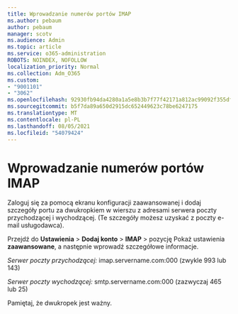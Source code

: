 ```yaml
---
title: Wprowadzanie numerów portów IMAP
ms.author: pebaum
author: pebaum
manager: scotv
ms.audience: Admin
ms.topic: article
ms.service: o365-administration
ROBOTS: NOINDEX, NOFOLLOW
localization_priority: Normal
ms.collection: Adm_O365
ms.custom:
- "9001101"
- "3062"
ms.openlocfilehash: 92930fb94da4280a1a5e8b3b7f77f42171a812ac99092f355df0f5481e3f3909
ms.sourcegitcommit: b5f7da89a650d2915dc652449623c78be6247175
ms.translationtype: MT
ms.contentlocale: pl-PL
ms.lasthandoff: 08/05/2021
ms.locfileid: "54079424"
---
```

# <a name="enter-imap-port-numbers"></a>Wprowadzanie numerów portów IMAP

Zaloguj się za pomocą ekranu konfiguracji zaawansowanej i dodaj szczegóły portu za dwukropkiem w wierszu z adresami serwera poczty przychodzącej i wychodzącej. (Te szczegóły możesz uzyskać z poczty e-mail usługodawca). 

Przejdź do **Ustawienia**  >  **Dodaj konto**  >  **IMAP** > pozycję Pokaż ustawienia **zaawansowane**, a następnie wprowadź szczegółowe informacje. 

*Serwer poczty przychodzącej:* imap.servername.com:000 (zwykle 993 lub 143) 

*Serwer poczty wychodzącej:* smtp.servername.com:000 (zazwyczaj 465 lub 25) 

Pamiętaj, że dwukropek jest ważny. 
